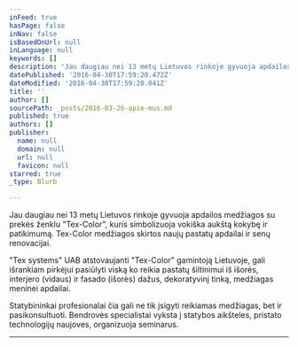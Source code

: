 ```yaml
---
inFeed: true
hasPage: false
inNav: false
isBasedOnUrl: null
inLanguage: null
keywords: []
description: 'Jau daugiau nei 13 metų Lietuvos rinkoje gyvuoja apdailos medžiagos su prekės ženklu "Tex-Color", kuris simbolizuoja vokiška aukštą kokybę ir patikimumą. Tex-Color medžiagos skirtos naujų pastatų apdailai ir senų renovacijai.'
datePublished: '2016-04-30T17:59:20.472Z'
dateModified: '2016-04-30T17:59:20.041Z'
title: ''
author: []
sourcePath: _posts/2016-03-26-apie-mus.md
published: true
authors: []
publisher:
  name: null
  domain: null
  url: null
  favicon: null
starred: true
_type: Blurb

---
```

Jau daugiau nei 13 metų Lietuvos rinkoje gyvuoja apdailos medžiagos su prekės ženklu "Tex-Color", kuris simbolizuoja vokiška aukštą kokybę ir patikimumą. Tex-Color medžiagos skirtos naujų pastatų apdailai ir senų renovacijai.

"Tex systems" UAB atstovaujanti "Tex-Color" gamintoją Lietuvoje, gali išrankiam pirkėjui pasiūlyti viską ko reikia pastatų šiltinimui iš išorės, interjero (vidaus) ir fasado (išorės) dažus, dekoratyvinį tinką, medžiagas meninei apdailai.

Statybininkai profesionalai čia gali ne tik įsigyti reikiamas medžiagas, bet ir pasikonsultuoti. Bendrovės specialistai vyksta į statybos aikšteles, pristato technologijų naujoves, organizuoja seminarus.

****